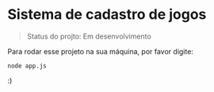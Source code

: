 <h1> Sistema de cadastro de jogos </h1>

> Status do projto: Em desenvolvimento

Para rodar esse projeto na sua máquina, por favor digite:

```
node app.js
```

:)
